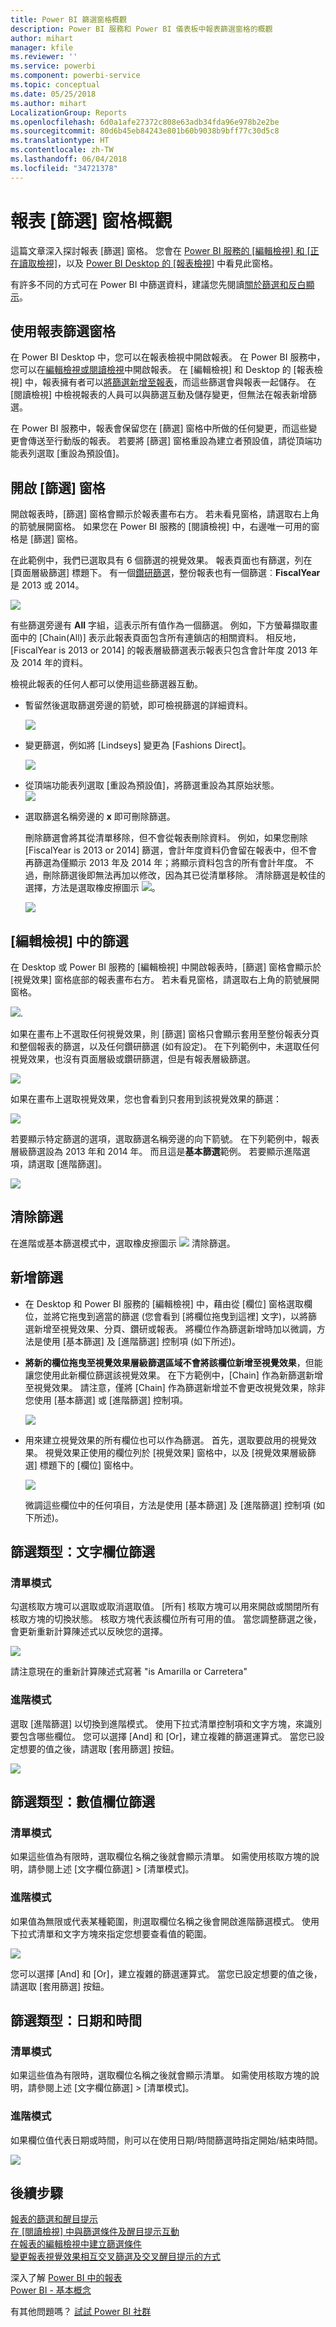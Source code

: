 ```yaml
---
title: Power BI 篩選窗格概觀
description: Power BI 服務和 Power BI 儀表板中報表篩選窗格的概觀
author: mihart
manager: kfile
ms.reviewer: ''
ms.service: powerbi
ms.component: powerbi-service
ms.topic: conceptual
ms.date: 05/25/2018
ms.author: mihart
LocalizationGroup: Reports
ms.openlocfilehash: 6d0a1afe27372c808e63adb34fda96e978b2e2be
ms.sourcegitcommit: 80d6b45eb84243e801b60b9038b9bff77c30d5c8
ms.translationtype: HT
ms.contentlocale: zh-TW
ms.lasthandoff: 06/04/2018
ms.locfileid: "34721378"
---
```

# <a name="take-a-tour-of-the-report-filters-pane"></a>報表 [篩選] 窗格概觀
這篇文章深入探討報表 [篩選] 窗格。 您會在 [Power BI 服務的 [編輯檢視] 和 [正在讀取檢視]](service-reading-view-and-editing-view.md)，以及 [Power BI Desktop 的 [報表檢視]](desktop-report-view.md) 中看見此窗格。

有許多不同的方式可在 Power BI 中篩選資料，建議您先閱讀[關於篩選和反白顯示](power-bi-reports-filters-and-highlighting.md)。

## <a name="working-with-the-report-filters-pane"></a>使用報表篩選窗格
在 Power BI Desktop 中，您可以在報表檢視中開啟報表。 在 Power BI 服務中，您可以在[編輯檢視或閱讀檢視](service-reading-view-and-editing-view.md)中開啟報表。 在 [編輯檢視] 和 Desktop 的 [報表檢視] 中，報表擁有者可以[將篩選新增至報表](power-bi-report-add-filter.md)，而這些篩選會與報表一起儲存。 在 [閱讀檢視] 中檢視報表的人員可以與篩選互動及儲存變更，但無法在報表新增篩選。

在 Power BI 服務中，報表會保留您在 [篩選] 窗格中所做的任何變更，而這些變更會傳送至行動版的報表。 若要將 [篩選] 窗格重設為建立者預設值，請從頂端功能表列選取 [重設為預設值]。     

## <a name="open-the-filters-pane"></a>開啟 [篩選] 窗格
開啟報表時，[篩選] 窗格會顯示於報表畫布右方。 若未看見窗格，請選取右上角的箭號展開窗格。 如果您在 Power BI 服務的 [閱讀檢視] 中，右邊唯一可用的窗格是 [篩選] 窗格。

在此範例中，我們已選取具有 6 個篩選的視覺效果。 報表頁面也有篩選，列在 [頁面層級篩選] 標題下。 有一個[鑽研篩選](power-bi-report-add-filter.md)，整份報表也有一個篩選︰**FiscalYear** 是 2013 或 2014。

![](media/power-bi-how-to-report-filter/power-bi-filter-list.png)

有些篩選旁邊有 **All** 字組，這表示所有值作為一個篩選。  例如，下方螢幕擷取畫面中的 [Chain(All)] 表示此報表頁面包含所有連鎖店的相關資料。  相反地，[FiscalYear is 2013 or 2014] 的報表層級篩選表示報表只包含會計年度 2013 年及 2014 年的資料。

檢視此報表的任何人都可以使用這些篩選器互動。

* 暫留然後選取篩選旁邊的箭號，即可檢視篩選的詳細資料。
  
   ![](media/power-bi-how-to-report-filter/power-bi-expan-filter.png)
* 變更篩選，例如將 [Lindseys] 變更為 [Fashions Direct]。
  
     ![](media/power-bi-how-to-report-filter/power-bi-filter-chain.png)

* 從頂端功能表列選取 [重設為預設值]，將篩選重設為其原始狀態。    
    ![](media/power-bi-how-to-report-filter/power-bi-reset-to-default.png)
    
* 選取篩選名稱旁邊的 **x** 即可刪除篩選。
  
  刪除篩選會將其從清單移除，但不會從報表刪除資料。  例如，如果您刪除 [FiscalYear is 2013 or 2014] 篩選，會計年度資料仍會留在報表中，但不會再篩選為僅顯示 2013 年及 2014 年；將顯示資料包含的所有會計年度。  不過，刪除篩選後即無法再加以修改，因為其已從清單移除。 清除篩選是較佳的選擇，方法是選取橡皮擦圖示 ![](media/power-bi-how-to-report-filter/power-bi-eraser-icon.png)。
  
  ![](media/power-bi-how-to-report-filter/power-bi-delete-filter.png)

## <a name="filters-in-editing-view"></a>[編輯檢視] 中的篩選
在 Desktop 或 Power BI 服務的 [編輯檢視] 中開啟報表時，[篩選] 窗格會顯示於 [視覺效果] 窗格底部的報表畫布右方。 若未看見窗格，請選取右上角的箭號展開窗格。

![](media/power-bi-how-to-report-filter/power-bi-all-filters.png).  

如果在畫布上不選取任何視覺效果，則 [篩選] 窗格只會顯示套用至整份報表分頁和整個報表的篩選，以及任何鑽研篩選 (如有設定)。 在下列範例中，未選取任何視覺效果，也沒有頁面層級或鑽研篩選，但是有報表層級篩選。  

![](media/power-bi-how-to-report-filter/power-bi-no-visual.png)  

如果在畫布上選取視覺效果，您也會看到只套用到該視覺效果的篩選：   

![](media/power-bi-how-to-report-filter/power-bi-visual-filters.png)

若要顯示特定篩選的選項，選取篩選名稱旁邊的向下箭號。  在下列範例中，報表層級篩選設為 2013 年和 2014 年。 而且這是**基本篩選**範例。  若要顯示進階選項，請選取 [進階篩選]。

![](media/power-bi-how-to-report-filter/pbi_filterlistdropdown.jpg)

## <a name="clear-a-filter"></a>清除篩選
 在進階或基本篩選模式中，選取橡皮擦圖示 ![](media/power-bi-how-to-report-filter/pbi_erasericon.jpg) 清除篩選。 

## <a name="add-a-filter"></a>新增篩選
* 在 Desktop 和 Power BI 服務的 [編輯檢視] 中，藉由從 [欄位] 窗格選取欄位，並將它拖曳到適當的篩選 (您會看到 [將欄位拖曳到這裡] 文字)，以將篩選新增至視覺效果、分頁、鑽研或報表。 將欄位作為篩選新增時加以微調，方法是使用 [基本篩選] 及 [進階篩選] 控制項 (如下所述)。

- **將新的欄位拖曳至視覺效果層級篩選區域不會將該欄位新增至視覺效果**，但能讓您使用此新欄位篩選該視覺效果。 在下方範例中，[Chain] 作為新篩選新增至視覺效果。 請注意，僅將 [Chain] 作為篩選新增並不會更改視覺效果，除非您使用 [基本篩選] 或 [進階篩選] 控制項。

    ![](media/power-bi-how-to-report-filter/power-bi-visual-filter.gif)

* 用來建立視覺效果的所有欄位也可以作為篩選。 首先，選取要啟用的視覺效果。 視覺效果正使用的欄位列於 [視覺效果] 窗格中，以及 [視覺效果層級篩選] 標題下的 [欄位] 窗格中。
  
   ![](media/power-bi-how-to-report-filter/power-bi-visual-filter.png)  
  
   微調這些欄位中的任何項目，方法是使用 [基本篩選] 及 [進階篩選] 控制項 (如下所述)。

## <a name="types-of-filters-text-field-filters"></a>篩選類型：文字欄位篩選
### <a name="list-mode"></a>清單模式
勾選核取方塊可以選取或取消選取值。 [所有]  核取方塊可以用來開啟或關閉所有核取方塊的切換狀態。 核取方塊代表該欄位所有可用的值。  當您調整篩選之後，會更新重新計算陳述式以反映您的選擇。 

![](media/power-bi-how-to-report-filter/pbi_restatement.png)

請注意現在的重新計算陳述式寫著 "is Amarilla or Carretera"

### <a name="advanced-mode"></a>進階模式
選取 [進階篩選]  以切換到進階模式。 使用下拉式清單控制項和文字方塊，來識別要包含哪些欄位。 您可以選擇 [And] 和 [Or]，建立複雜的篩選運算式。 當您已設定想要的值之後，請選取 [套用篩選]  按鈕。  

![](media/power-bi-how-to-report-filter/aboutfilters.png)

## <a name="types-of-filters-numeric-field-filters"></a>篩選類型：數值欄位篩選
### <a name="list-mode"></a>清單模式
如果這些值為有限時，選取欄位名稱之後就會顯示清單。  如需使用核取方塊的說明，請參閱上述 [文字欄位篩選] &gt; [清單模式]。   

### <a name="advanced-mode"></a>進階模式
如果值為無限或代表某種範圍，則選取欄位名稱之後會開啟進階篩選模式。 使用下拉式清單和文字方塊來指定您想要查看值的範圍。 

![](media/power-bi-how-to-report-filter/pbi_dropdown-and-text.png)

您可以選擇 [And] 和 [Or]，建立複雜的篩選運算式。 當您已設定想要的值之後，請選取 [套用篩選]  按鈕。

## <a name="types-of-filters-date-and-time"></a>篩選類型：日期和時間
### <a name="list-mode"></a>清單模式
如果這些值為有限時，選取欄位名稱之後就會顯示清單。  如需使用核取方塊的說明，請參閱上述 [文字欄位篩選] &gt; [清單模式]。   

### <a name="advanced-mode"></a>進階模式
如果欄位值代表日期或時間，則可以在使用日期/時間篩選時指定開始/結束時間。  

![](media/power-bi-how-to-report-filter/pbi_date-time-filters.png)

## <a name="next-steps"></a>後續步驟
[報表的篩選和醒目提示](power-bi-reports-filters-and-highlighting.md)  
[在 [閱讀檢視] 中與篩選條件及醒目提示互動](service-reading-view-and-editing-view.md)  
[在報表的編輯檢視中建立篩選條件](power-bi-report-add-filter.md)  
[變更報表視覺效果相互交叉篩選及交叉醒目提示的方式](service-reports-visual-interactions.md)

深入了解 [Power BI 中的報表](service-reports.md)  
[Power BI - 基本概念](service-basic-concepts.md)

有其他問題嗎？ [試試 Power BI 社群](http://community.powerbi.com/)

